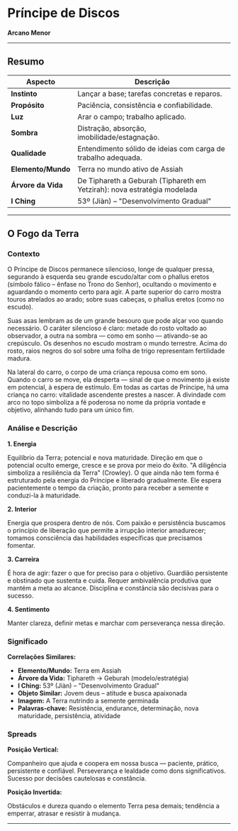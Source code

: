 # Príncipe de Discos

**Arcano Menor**

---

## Resumo

| Aspecto | Descrição |
|---------|-----------|
| **Instinto** | Lançar a base; tarefas concretas e reparos. |
| **Propósito** | Paciência, consistência e confiabilidade. |
| **Luz** | Arar o campo; trabalho aplicado. |
| **Sombra** | Distração, absorção, imobilidade/estagnação. |
| **Qualidade** | Entendimento sólido de ideias com carga de trabalho adequada. |
| **Elemento/Mundo** | Terra no mundo ativo de Assiah |
| **Árvore da Vida** | De Tiphareth a Geburah (Tiphareth em Yetzirah): nova estratégia modelada |
| **I Ching** | 53º (Jiàn) – "Desenvolvimento Gradual" |

---

## O Fogo da Terra

### Contexto

O Príncipe de Discos permanece silencioso, longe de qualquer pressa, segurando à esquerda seu grande escudo/altar com o phallus eretos (símbolo fálico – ênfase no Trono do Senhor), ocultando o movimento e aguardando o momento certo para agir. A parte superior do carro mostra touros atrelados ao arado; sobre suas cabeças, o phallus eretos (como no escudo).

Suas asas lembram as de um grande besouro que pode alçar voo quando necessário. O caráter silencioso é claro: metade do rosto voltado ao observador, a outra na sombra — como em sonho — ativando-se ao crepúsculo. Os desenhos no escudo mostram o mundo terrestre. Acima do rosto, raios negros do sol sobre uma folha de trigo representam fertilidade madura.

Na lateral do carro, o corpo de uma criança repousa como em sono. Quando o carro se move, ela desperta — sinal de que o movimento já existe em potencial, à espera de estímulo. Em todas as cartas de Príncipe, há uma criança no carro: vitalidade ascendente prestes a nascer. A divindade com arco no topo simboliza a fé poderosa no nome da própria vontade e objetivo, alinhando tudo para um único fim.

### Análise e Descrição

**1. Energia**

Equilíbrio da Terra; potencial e nova maturidade. Direção em que o potencial oculto emerge, cresce e se prova por meio do êxito. "A diligência simboliza a resiliência da Terra" (Crowley). O que ainda não tem forma é estruturado pela energia do Príncipe e liberado gradualmente. Ele espera pacientemente o tempo da criação, pronto para receber a semente e conduzi-la à maturidade.

**2. Interior**

Energia que prospera dentro de nós. Com paixão e persistência buscamos o princípio de liberação que permite a irrupção interior amadurecer; tomamos consciência das habilidades específicas que precisamos fomentar.

**3. Carreira**

É hora de agir: fazer o que for preciso para o objetivo. Guardião persistente e obstinado que sustenta e cuida. Requer ambivalência produtiva que mantém a meta ao alcance. Disciplina e constância são decisivas para o sucesso.

**4. Sentimento**

Manter clareza, definir metas e marchar com perseverança nessa direção.

### Significado

**Correlações Similares:**

- **Elemento/Mundo:** Terra em Assiah
- **Árvore da Vida:** Tiphareth → Geburah (modelo/estratégia)
- **I Ching:** 53º (Jiàn) – "Desenvolvimento Gradual"
- **Objeto Similar:** Jovem deus – atitude e busca apaixonada
- **Imagem:** A Terra nutrindo a semente germinada
- **Palavras‑chave:** Resistência, endurance, determinação, nova maturidade, persistência, atividade

### Spreads

**Posição Vertical:**

Companheiro que ajuda e coopera em nossa busca — paciente, prático, persistente e confiável. Perseverança e lealdade como dons significativos. Sucesso por decisões cautelosas e constância.

**Posição Invertida:**

Obstáculos e dureza quando o elemento Terra pesa demais; tendência a emperrar, atrasar e resistir à mudança.

---


